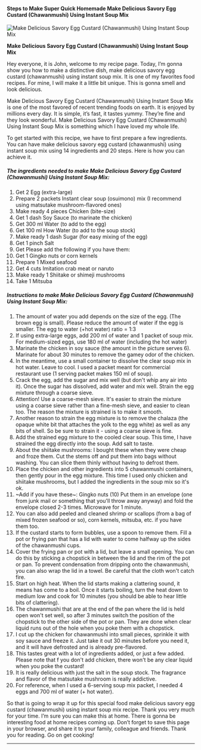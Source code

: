             

#### Steps to Make Super Quick Homemade Make Delicious Savory Egg Custard (Chawanmushi) Using Instant Soup Mix

![Make Delicious Savory Egg Custard (Chawanmushi) Using Instant Soup Mix](https://img-global.cpcdn.com/recipes/5149605919457280/751x532cq70/make-delicious-savory-egg-custard-chawanmushi-using-instant-soup-mix-recipe-main-photo.jpg)

**Make Delicious Savory Egg Custard (Chawanmushi) Using Instant Soup Mix**

Hey everyone, it is John, welcome to my recipe page. Today, I’m gonna show you how to make a distinctive dish, make delicious savory egg custard (chawanmushi) using instant soup mix. It is one of my favorites food recipes. For mine, I will make it a little bit unique. This is gonna smell and look delicious.

Make Delicious Savory Egg Custard (Chawanmushi) Using Instant Soup Mix is one of the most favored of recent trending foods on earth. It is enjoyed by millions every day. It is simple, it’s fast, it tastes yummy. They’re fine and they look wonderful. Make Delicious Savory Egg Custard (Chawanmushi) Using Instant Soup Mix is something which I have loved my whole life.

To get started with this recipe, we have to first prepare a few ingredients. You can have make delicious savory egg custard (chawanmushi) using instant soup mix using 14 ingredients and 20 steps. Here is how you can achieve it.

##### The ingredients needed to make Make Delicious Savory Egg Custard (Chawanmushi) Using Instant Soup Mix:

1.  Get 2 Egg (extra-large)
2.  Prepare 2 packets Instant clear soup (osuimono) mix (I recommend using matsutake mushroom-flavored ones)
3.  Make ready 4 pieces Chicken (bite-size)
4.  Get 1 dash Soy Sauce (to marinate the chicken)
5.  Get 300 ml Water (to add to the egg)
6.  Get 100 ml How Water (to add to the soup stock)
7.  Make ready 1 dash Sugar (for easy mixing of the egg)
8.  Get 1 pinch Salt
9.  Get Please add the following if you have them:
10.  Get 1 Gingko nuts or corn kernels
11.  Prepare 1 Mixed seafood
12.  Get 4 cuts Imitation crab meat or naruto
13.  Make ready 1 Shiitake or shimeji mushrooms
14.  Take 1 Mitsuba

##### Instructions to make Make Delicious Savory Egg Custard (Chawanmushi) Using Instant Soup Mix:

1.  The amount of water you add depends on the size of the egg. (The brown egg is small). Please reduce the amount of water if the egg is smaller. The egg to water (+hot water) ratio = 1:3
2.  If using extra-large eggs, add 200 ml of water and 1 packet of soup mix. For medium-sized eggs, use 180 ml of water (including the hot water)
3.  Marinate the chicken in soy sauce (the amount in the picture serves 6). Marinate for about 30 minutes to remove the gamey odor of the chicken.
4.  In the meantime, use a small container to dissolve the clear soup mix in hot water. Leave to cool. I used a packet meant for commercial restaurant use (1 serving packet makes 150 ml of soup).
5.  Crack the egg, add the sugar and mix well (but don't whip any air into it). Once the sugar has dissolved, add water and mix well. Strain the egg mixture through a coarse sieve.
6.  Attention! Use a coarse-mesh sieve. It's easier to strain the mixture using a coarse sieve rather than a fine-mesh sieve, and easier to clean too. The reason the mixture is strained is to make it smooth.
7.  Another reason to strain the egg mixture is to remove the chalaza (the opaque white bit that attaches the yolk to the egg white) as well as any bits of shell. So be sure to strain it - using a coarse sieve is fine.
8.  Add the strained egg mixture to the cooled clear soup. This time, I have strained the egg directly into the soup. Add salt to taste.
9.  About the shiitake mushrooms: I bought these when they were cheap and froze them. Cut the stems off and put them into bags without washing. You can slice them thinly without having to defrost them.
10.  Place the chicken and other ingredients into 5 chawanmushi containers, then gently pour in the egg mixture. This time I used only chicken and shiitake mushrooms, but I added the ingredients in the soup mix so it's ok.
11.  ~Add if you have these~: Gingko nuts (10) Put them in an envelope (one from junk mail or something that you'll throw away anyway) and fold the envelope closed 2-3 times. Microwave for 1 minute.
12.  You can also add peeled and cleaned shrimp or scallops (from a bag of mixed frozen seafood or so), corn kernels, mitsuba, etc. if you have them too.
13.  If the custard starts to form bubbles, use a spoon to remove them. Fill a pot or frying pan that has a lid with water to come halfway up the sides of the chawanmushi cups.
14.  Cover the frying pan or pot with a lid, but leave a small opening. You can do this by sticking a chopstick in between the lid and the rim of the pot or pan. To prevent condensation from dripping onto the chawanmushi, you can also wrap the lid in a towel. Be careful that the cloth won't catch fire.
15.  Start on high heat. When the lid starts making a clattering sound, it means has come to a boil. Once it starts boiling, turn the heat down to medium low and cook for 10 minutes (you should be able to hear little bits of clattering).
16.  The chawanmushi that are at the end of the pan where the lid is held open won't set well, so after 3 minutes switch the position of the chopstick to the other side of the pot or pan. They are done when clear liquid runs out of the hole when you poke them with a chopstick.
17.  I cut up the chicken for chawanmushi into small pieces, sprinkle it with soy sauce and freeze it. Just take it out 30 minutes before you need it, and it will have defrosted and is already pre-flavored.
18.  This tastes great with a lot of ingredients added, or just a few added. Please note that f you don't add chicken, there won't be any clear liquid when you poke the custard!
19.  It is really delicious with just the salt in the soup stock. The fragrance and flavor of the matsutake mushroom is really addictive.
20.  For reference, when I used a 6-serving soup mix packet, I needed 4 eggs and 700 ml of water (+ hot water).

So that is going to wrap it up for this special food make delicious savory egg custard (chawanmushi) using instant soup mix recipe. Thank you very much for your time. I’m sure you can make this at home. There is gonna be interesting food at home recipes coming up. Don’t forget to save this page in your browser, and share it to your family, colleague and friends. Thank you for reading. Go on get cooking!

* * *